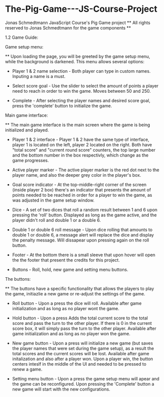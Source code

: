 # The-Pig-Game---JS-Course-Project
Jonas Schmedtmann JavaScript Course's Pig Game project ** All rights reserved to Jonas Schmedtmann for the game components **

1.2 Game Guide:

Game setup menu:

** Upon loading the page, you will be greeted by the game setup menu, while the background is darkened. This menu allows several options:
  
  - Player 1 & 2 name selection - Both player can type in custom names. Inputing a name is a must.
    
  - Select score goal - Use the slider to select the amount of points a player need to reach in order to win the game. Moves between 50 and 250.
    
   - Complete - After selecting the player names and desired score goal, press the 'complete' button to initialize the game.
    
Main game interface:

** The main game interface is the main screen where the game is being initialized and played. 
  
   - Player 1 & 2 interface - Player 1 & 2 have the same type of interface, player 1 is located on the left, player 2 located on the right. Both have "total score" and "current round score" counters, the top large number and the bottom number in the box respectivly, which change as the game progresses. 
   
   - Active player marker - The active player marker is the red dot next to the player name, and also the deeper grey color in the player's box.
   
   - Goal score indicator - At the top-middle-right corner of the screen (inside player 2 box) there's an indicator that presents the            amount of points needed to be reached in order for a player to win the game, as was adjusted in the game setup window.  
   
   - Dice - A set of two dices that roll a random result between 1 and 6 upon pressing the 'roll' button. Displayed as long as the game          active, and the player didn't roll and double 1 or a double 6.
   
   - Double 1 or double 6 roll message - Upon dice rolling that amounts to double 1 or double 6, a message alert will replace the dice and display the penalty message. Will dissapear upon pressing again on the roll button.
   
   - Footer - At the bottom there is a small sleeve that upon hover will open the the footer that present the credits for this project.
   - Buttons - Roll, hold, new game and setting menu buttons. 
   
The buttons:

** The buttons have a specific functionality that allows the players to play the game, initiazlie a new game or re-adjust the settings of the game.
  
  - Roll button - Upon a press the dice will roll. Available after game initialization and as long as no player wont the game.
    
  - Hold button - Upon a press Adds the total current score to the total score and pass the turn to the other player. If there is 0 in  the current score box, it will simply pass the turn to the other player. Available after game initialization and as long as no player won the game.
    
  - New game button - Upon a press will initialize a new game (but saves the player names that were set during the game setup), as a    result the total scores and the current scores will be lost. Available after game initalization and also after a player won. Upon a player win, the button centers inteslf in the middle of the UI and needed to be pressed to renew a game. 
    
  - Setting menu button - Upon a press the game setup menu will apear and the game can be reconfigured. Upon pressing the 'Complete' button a new game will start with the new configurations.
